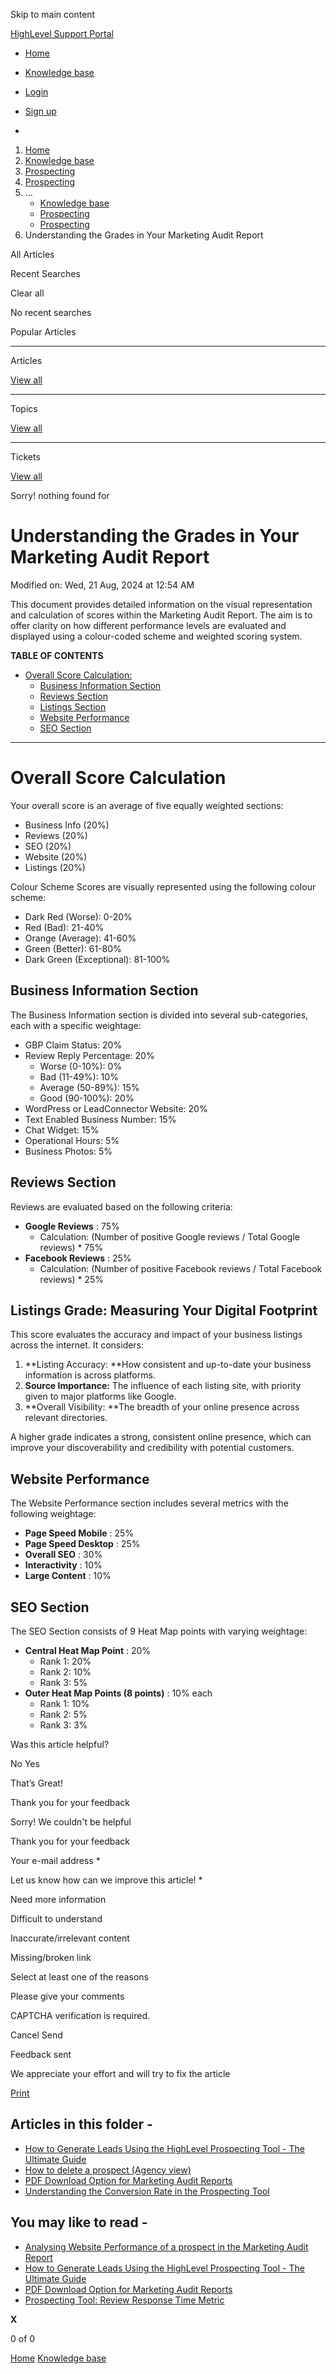 Skip to main content

[ HighLevel Support Portal ](https://help.gohighlevel.com)

  * [ Home ](/support/home)
  * [ Knowledge base ](/support/solutions)

  * [Login](/support/login)
  * [Sign up](/support/signup)
  * 

  1. [Home](/support/home)
  2. [Knowledge base](/support/solutions)
  3. [Prospecting](/support/solutions/48000456113)
  4. [Prospecting](/support/solutions/folders/48000690261)
  5. ... 
     * [Knowledge base](/support/solutions)
     * [Prospecting](/support/solutions/48000456113)
     * [Prospecting](/support/solutions/folders/48000690261)
  6. Understanding the Grades in Your Marketing Audit Report

All  Articles 

Recent Searches

Clear all

No recent searches

Popular Articles

* * *

Articles

[View all](/support/search/solutions)

* * *

Topics

[View all](/support/search/topics)

* * *

Tickets

[View all](/support/search/tickets)

Sorry! nothing found for   

# Understanding the Grades in Your Marketing Audit Report

Modified on: Wed, 21 Aug, 2024 at 12:54 AM

This document provides detailed information on the visual representation and calculation of scores within the Marketing Audit Report. The aim is to offer clarity on how different performance levels are evaluated and displayed using a colour-coded scheme and weighted scoring system.

**TABLE OF CONTENTS**

  * [Overall Score Calculation:](https://help.gohighlevel.com/a/solutions/articles/155000003053?portalId=48000045315#Overall-Score-Calculation%3A)
    * [Business Information Section](https://help.gohighlevel.com/a/solutions/articles/155000003053?portalId=48000045315#Business-Information-Section)
    * [Reviews Section](https://help.gohighlevel.com/a/solutions/articles/155000003053?portalId=48000045315#Reviews-Section)
    * [Listings Section](https://help.gohighlevel.com/a/solutions/articles/155000003053?portalId=48000045315#Listings-Section)
    * [Website Performance](https://help.gohighlevel.com/a/solutions/articles/155000003053?portalId=48000045315#Website-Performance)
    * [SEO Section](https://help.gohighlevel.com/a/solutions/articles/155000003053?portalId=48000045315#SEO-Section)

* * *

# **Overall Score Calculation**

Your overall score is an average of five equally weighted sections:

  * Business Info (20%)
  * Reviews (20%)
  * SEO (20%)
  * Website (20%)
  * Listings (20%)

Colour Scheme Scores are visually represented using the following colour scheme:

  * Dark Red (Worse): 0-20%
  * Red (Bad): 21-40%
  * Orange (Average): 41-60%
  * Green (Better): 61-80%
  * Dark Green (Exceptional): 81-100%

## **Business Information Section**

The Business Information section is divided into several sub-categories, each with a specific weightage:

  * GBP Claim Status: 20%
  * Review Reply Percentage: 20%
    * Worse (0-10%): 0%
    * Bad (11-49%): 10%
    * Average (50-89%): 15%
    * Good (90-100%): 20%
  * WordPress or LeadConnector Website: 20%
  * Text Enabled Business Number: 15%
  * Chat Widget: 15%
  * Operational Hours: 5%
  * Business Photos: 5%

## **Reviews Section**

Reviews are evaluated based on the following criteria:

  * **Google Reviews** : 75%
    * Calculation: (Number of positive Google reviews / Total Google reviews) * 75%
  * **Facebook Reviews** : 25%
    * Calculation: (Number of positive Facebook reviews / Total Facebook reviews) * 25%  

## Listings Grade: Measuring Your Digital Footprint

This score evaluates the accuracy and impact of your business listings across the internet. It considers:

  1. **Listing Accuracy:  **How consistent and up-to-date your business information is across platforms.
  2. **Source Importance:** The influence of each listing site, with priority given to major platforms like Google.
  3. **Overall Visibility:  **The breadth of your online presence across relevant directories.

A higher grade indicates a strong, consistent online presence, which can improve your discoverability and credibility with potential customers.  

## **Website Performance**

The Website Performance section includes several metrics with the following weightage:

  * **Page Speed Mobile** : 25%
  * **Page Speed Desktop** : 25%
  * **Overall SEO** : 30%
  * **Interactivity** : 10%
  * **Large Content** : 10%

## **SEO Section**

The SEO Section consists of 9 Heat Map points with varying weightage:

  * **Central Heat Map Point** : 20%
    * Rank 1: 20%
    * Rank 2: 10%
    * Rank 3: 5%
  * **Outer Heat Map Points (8 points)** : 10% each
    * Rank 1: 10%
    * Rank 2: 5%
    * Rank 3: 3%

Was this article helpful?

No  Yes 

That’s Great!

Thank you for your feedback

Sorry! We couldn't be helpful

Thank you for your feedback

Your e-mail address *

Let us know how can we improve this article! *

Need more information 

Difficult to understand 

Inaccurate/irrelevant content 

Missing/broken link 

Select at least one of the reasons 

Please give your comments 

CAPTCHA verification is required. 

Cancel  Send 

Feedback sent

We appreciate your effort and will try to fix the article

[Print](javascript:print\(\))

## Articles in this folder -

  * [How to Generate Leads Using the HighLevel Prospecting Tool - The Ultimate Guide](/support/solutions/articles/48001231875-how-to-generate-leads-using-the-highlevel-prospecting-tool-the-ultimate-guide)
  * [How to delete a prospect (Agency view)](/support/solutions/articles/155000000584-how-to-delete-a-prospect-agency-view-)
  * [PDF Download Option for Marketing Audit Reports](/support/solutions/articles/155000001065-pdf-download-option-for-marketing-audit-reports)
  * [Understanding the Conversion Rate in the Prospecting Tool](/support/solutions/articles/155000001355-understanding-the-conversion-rate-in-the-prospecting-tool)

## You may like to read -

  * [Analysing Website Performance of a prospect in the Marketing Audit Report](/support/solutions/articles/155000002054-analysing-website-performance-of-a-prospect-in-the-marketing-audit-report)
  * [How to Generate Leads Using the HighLevel Prospecting Tool - The Ultimate Guide](/support/solutions/articles/48001231875-how-to-generate-leads-using-the-highlevel-prospecting-tool-the-ultimate-guide)
  * [PDF Download Option for Marketing Audit Reports](/support/solutions/articles/155000001065-pdf-download-option-for-marketing-audit-reports)
  * [Prospecting Tool: Review Response Time Metric](/support/solutions/articles/155000003208-prospecting-tool-review-response-time-metric)

**X**

0 of 0 []()

[Home](/support/home) [Knowledge base](/support/solutions)
